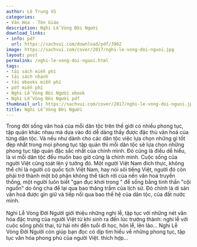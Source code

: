 ```yaml
---
author: Lê Trung Vũ
categories:
- Văn Hóa - Tôn Giáo
description: Nghi Lễ Vòng Đời Người
download_links:
- info: pdf
  url: https://sachvui.com/download/pdf/3962
image: https://sachvui.com/cover/2017/nghi-le-vong-doi-nguoi.jpg
layout: post
permalink: /nghi-le-vong-doi-nguoi.html
tags:
- tải sách miễn phí
- tải sách nhanh
- tải ebooks miễn phí
- pdf miễn phí
- Nghi Lễ Vòng Đời Người ebook
- Nghi Lễ Vòng Đời Người pdf
thumbnail_url: https://sachvui.com/cover/2017/nghi-le-vong-doi-nguoi.jpg
title: Nghi Lễ Vòng Đời Người
---
```


 <div class="item-desc text-justify"> <p>Trong đời sống văn hoá của mỗi dân tộc trên thế giới có nhiều phong tục, tập quán khác nhau mà dựa vào đó dễ dàng thấy được đặc thù văn hoá của từng dân tộc. Và nếu như dành cho các dân tộc việc lựa chọn những gì tốt đẹp nhất trong mọi phong tục tập quán thì mỗi dân tộc sẽ lựa chọn những phong tục tập quán đặc sắc nhất của chính mình. Đó cũng là điều dễ hiểu, là vì mỗi dân tộc đều muốn bao giờ cũng là chính mình. Cuộc sống của người Việt cũng toát lên ý tưởng đó. Một người Việt Nam đích thực, không thể chỉ là người có quốc tịch Việt Nam, hay nói sõi tiếng Việt, người đó còn phải trở thành một bộ phận không thể tách rời của nền văn hoá truyền thống, một người luôn biết "gạn đục khơi trong " để sống bằng tinh thần "cội nguồn" do ông cha để lại qua bao thăng trầm của lịch sử. Đó chính là di sản văn hoá được gìn giữ và tiếp nối qua bao thế hệ của dân tộc, của đất nước mình.<br><br>Nghi Lễ Vòng Đời Người giới thiệu những nghi lễ, tập tục với những nét văn hóa đặc trưng của người Việt từ khi sinh ra đến lúc trưởng thành: nghi lễ với cuộc sống phôi thai, từ hài nhi đến tuổi đi học, hôn lễ, lên lão… Nghi Lễ Vòng Đời Người còn giúp bạn đọc có dịp tìm hiểu về những phong tục, tập tục văn hóa phong phú của người Việt. thích hợp...</p> </div>